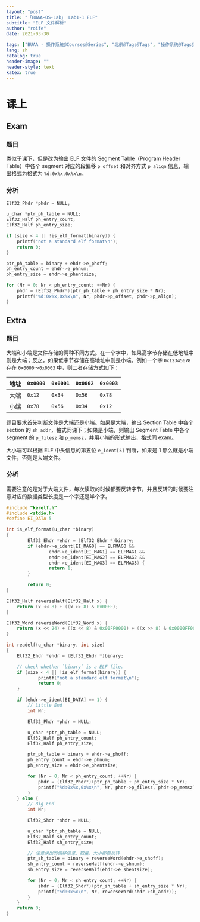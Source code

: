 ```yaml
---
layout: "post"
title: "「BUAA-OS-Lab」 Lab1-1 ELF"
subtitle: "ELF 文件解析"
author: "roife"
date: 2021-03-30

tags: ["BUAA - 操作系统@Courses@Series", "北航@Tags@Tags", "操作系统@Tags@Tags", "Linux@Tags@Tags", "C@Languages@Tags"]
lang: zh
catalog: true
header-image: ""
header-style: text
katex: true
---
```


# 课上

## Exam

### 题目

类似于课下，但是改为输出 ELF 文件的 Segment Table（Program Header Table）中各个 segment 对应的段偏移 `p_offset` 和对齐方式 `p_align` 信息，输出格式为格式为 `%d:0x%x,0x%x\n`。

### 分析

```c
Elf32_Phdr *phdr = NULL;

u_char *ptr_ph_table = NULL;
Elf32_Half ph_entry_count;
Elf32_Half ph_entry_size;

if (size < 4 || !is_elf_format(binary)) {
    printf("not a standard elf format\n");
    return 0;
}

ptr_ph_table = binary + ehdr->e_phoff;
ph_entry_count = ehdr->e_phnum;
ph_entry_size = ehdr->e_phentsize;

for (Nr = 0; Nr < ph_entry_count; ++Nr) {
    phdr = (Elf32_Phdr*)(ptr_ph_table + ph_entry_size * Nr);
    printf("%d:0x%x,0x%x\n", Nr, phdr->p_offset, phdr->p_align);
}
```

## Extra

### 题目

大端和小端是文件存储的两种不同方式。在一个字中，如果高字节存储在低地址中则是大端；反之，如果低字节存储在高地址中则是小端。例如一个字 `0x12345678` 存在 `0x0000`～`0x0003` 中，则二者存储方式如下：

| 地址 | `0x0000` | `0x0001` | `0x0002` | `0x0003` |
|-|-|-|-|-|
| 大端 | `0x12` | `0x34` | `0x56` | `0x78` |
| 小端 | `0x78` | `0x56` | `0x34` | `0x12` |

题目要求首先判断文件是大端还是小端。如果是大端，输出 Section Table 中各个 section 的 `sh_addr`，格式同课下；如果是小端，则输出 Segment Table 中各个 segment 的 `p_filesz` 和 `p_memsz`，并用小端的形式输出，格式同 exam。

大小端可以根据 ELF 中头信息的第五位 `e_ident[5]` 判断，如果是 1 那么就是小端文件，否则是大端文件。

### 分析

需要注意的是对于大端文件，每次读取的时候都要反转字节，并且反转的时候要注意对应的数据类型长度是一个字还是半个字。

```c
#include "kerelf.h"
#include <stdio.h>
#define EI_DATA 5

int is_elf_format(u_char *binary)
{
        Elf32_Ehdr *ehdr = (Elf32_Ehdr *)binary;
        if (ehdr->e_ident[EI_MAG0] == ELFMAG0 &&
                ehdr->e_ident[EI_MAG1] == ELFMAG1 &&
                ehdr->e_ident[EI_MAG2] == ELFMAG2 &&
                ehdr->e_ident[EI_MAG3] == ELFMAG3) {
                return 1;
        }

        return 0;
}

Elf32_Half reverseHalf(Elf32_Half x) {
    return (x << 8) + ((x >> 8) & 0x00FF);
}

Elf32_Word reverseWord(Elf32_Word x) {
    return (x << 24) + ((x << 8) & 0x00FF0000) + ((x >> 8) & 0x0000FF00) + (x >> 24);
}

int readelf(u_char *binary, int size)
{
    Elf32_Ehdr *ehdr = (Elf32_Ehdr *)binary;

    // check whether `binary` is a ELF file.
    if (size < 4 || !is_elf_format(binary)) {
            printf("not a standard elf format\n");
            return 0;
    }

    if (ehdr->e_ident[EI_DATA] == 1) {
        // Little End
        int Nr;

        Elf32_Phdr *phdr = NULL;

        u_char *ptr_ph_table = NULL;
        Elf32_Half ph_entry_count;
        Elf32_Half ph_entry_size;

        ptr_ph_table = binary + ehdr->e_phoff;
        ph_entry_count = ehdr->e_phnum;
        ph_entry_size = ehdr->e_phentsize;

        for (Nr = 0; Nr < ph_entry_count; ++Nr) {
            phdr = (Elf32_Phdr*)(ptr_ph_table + ph_entry_size * Nr);
            printf("%d:0x%x,0x%x\n", Nr, phdr->p_filesz, phdr->p_memsz);
        }
    } else {
        // Big End
        int Nr;

        Elf32_Shdr *shdr = NULL;

        u_char *ptr_sh_table = NULL;
        Elf32_Half sh_entry_count;
        Elf32_Half sh_entry_size;

        // 注意读出的偏移信息、数量、大小都要反转
        ptr_sh_table = binary + reverseWord(ehdr->e_shoff);
        sh_entry_count = reverseHalf(ehdr->e_shnum);
        sh_entry_size = reverseHalf(ehdr->e_shentsize);

        for (Nr = 0; Nr < sh_entry_count; ++Nr) {
            shdr = (Elf32_Shdr*)(ptr_sh_table + sh_entry_size * Nr);
            printf("%d:0x%x\n", Nr, reverseWord(shdr->sh_addr));
        }
    }
    return 0;
}
```
